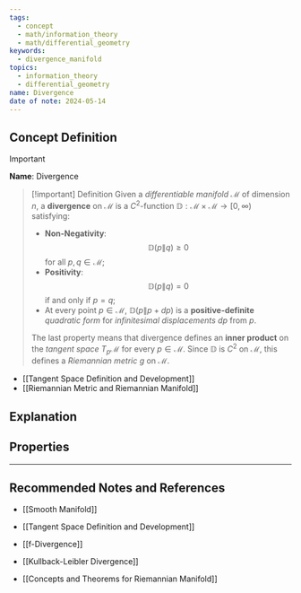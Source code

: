```yaml
---
tags:
  - concept
  - math/information_theory
  - math/differential_geometry
keywords:
  - divergence_manifold
topics:
  - information_theory
  - differential_geometry
name: Divergence
date of note: 2024-05-14
---
```


## Concept Definition

>[!important]
>**Name**: Divergence

>[!important] Definition
>Given a *differentiable manifold* $\mathcal{M}$ of dimension $n$, a **divergence** on $\mathcal{M}$ is a $C^{2}$-function $\mathbb{D}: \mathcal{M} \times \mathcal{M} \to [0, \infty)$  satisfying:
> 
>- **Non-Negativity**: $$\mathbb{D}\left( p \left\|\right. q \right)  \geq 0$$ for all $p,q\in \mathcal{M}$;
>- **Positivity**: $$\mathbb{D}\left( p \left\|\right. q \right) = 0$$ if and only if $p=q$;
>- At every point $p\in \mathcal{M}$,  $\mathbb{D}\left( p \left\|\right. p + dp \right)$  is a **positive-definite** *quadratic form* for *infinitesimal displacements* $dp$ from $p$. 
>
>The last property means that divergence defines an **inner product** on the *tangent space* $T_{p}\mathcal{M}$ for every $p\in \mathcal{M}$. Since $\mathbb{D}$ is $C^{2}$ on $\mathcal{M}$, this defines a *Riemannian metric* $g$ on $\mathcal{M}$.

- [[Tangent Space Definition and Development]]
- [[Riemannian Metric and Riemannian Manifold]]

## Explanation



## Properties





-----------
##  Recommended Notes and References

- [[Smooth Manifold]]
- [[Tangent Space Definition and Development]]


- [[f-Divergence]]
- [[Kullback-Leibler Divergence]]

- [[Concepts and Theorems for Riemannian Manifold]]